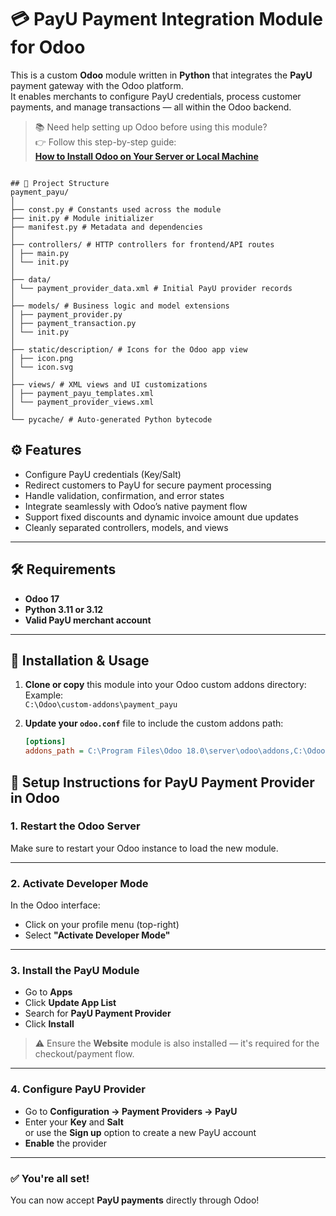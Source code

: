 # 💳 PayU Payment Integration Module for Odoo

This is a custom **Odoo** module written in **Python** that integrates the **PayU** payment gateway with the Odoo platform.  
It enables merchants to configure PayU credentials, process customer payments, and manage transactions — all within the Odoo backend.

> 📚 Need help setting up Odoo before using this module?  
> 👉 Follow this step-by-step guide:  
> **[How to Install Odoo on Your Server or Local Machine](https://www.odiware.com/odoo/how-to-install-odoo-on-your-server-or-local-machine/)**

```

## 📁 Project Structure
payment_payu/
│
├── const.py # Constants used across the module
├── init.py # Module initializer
├── manifest.py # Metadata and dependencies
│
├── controllers/ # HTTP controllers for frontend/API routes
│ ├── main.py
│ └── init.py
│
├── data/
│ └── payment_provider_data.xml # Initial PayU provider records
│
├── models/ # Business logic and model extensions
│ ├── payment_provider.py
│ ├── payment_transaction.py
│ └── init.py
│
├── static/description/ # Icons for the Odoo app view
│ ├── icon.png
│ └── icon.svg
│
├── views/ # XML views and UI customizations
│ ├── payment_payu_templates.xml
│ └── payment_provider_views.xml
│
└── pycache/ # Auto-generated Python bytecode

```

## ⚙️ Features

- Configure PayU credentials (Key/Salt)
- Redirect customers to PayU for secure payment processing
- Handle validation, confirmation, and error states
- Integrate seamlessly with Odoo’s native payment flow
- Support fixed discounts and dynamic invoice amount due updates
- Cleanly separated controllers, models, and views

---

## 🛠 Requirements

- **Odoo 17**
- **Python 3.11 or 3.12**
- **Valid PayU merchant account**

---

## 🚀 Installation & Usage

1. **Clone or copy** this module into your Odoo custom addons directory:  
   Example:  
   `C:\Odoo\custom-addons\payment_payu`

2. **Update your `odoo.conf`** file to include the custom addons path:

   ```ini
   [options]
   addons_path = C:\Program Files\Odoo 18.0\server\odoo\addons,C:\Odoo\custom-addons
## 🔁 Setup Instructions for PayU Payment Provider in Odoo

### 1. Restart the Odoo Server
Make sure to restart your Odoo instance to load the new module.

---

### 2. Activate Developer Mode
In the Odoo interface:

- Click on your profile menu (top-right)
- Select **"Activate Developer Mode"**

---

### 3. Install the PayU Module

- Go to **Apps**
- Click **Update App List**
- Search for **PayU Payment Provider**
- Click **Install**

> ⚠️ Ensure the **Website** module is also installed — it's required for the checkout/payment flow.

---

### 4. Configure PayU Provider

- Go to **Configuration → Payment Providers → PayU**
- Enter your **Key** and **Salt**  
  or use the **Sign up** option to create a new PayU account
- **Enable** the provider

---

### ✅ You're all set!
You can now accept **PayU payments** directly through Odoo!
